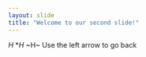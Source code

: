 ```yaml
---
layout: slide
title: "Welcome to our second slide!"
---
```

*H* **H* ~H~
Use the left arrow to go back
